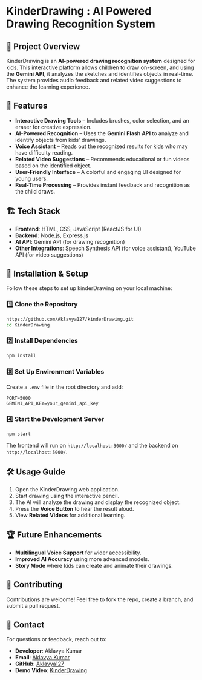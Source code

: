 # KinderDrawing : AI Powered Drawing Recognition System

## 📌 Project Overview

KinderDrawing is an **AI-powered drawing recognition system** designed for kids. This interactive platform allows children to draw on-screen, and using the **Gemini API**, it analyzes the sketches and identifies objects in real-time. The system provides audio feedback and related video suggestions to enhance the learning experience.

## 🎯 Features

- **Interactive Drawing Tools** – Includes brushes, color selection, and an eraser for creative expression.
- **AI-Powered Recognition** – Uses the **Gemini Flash API** to analyze and identify objects from kids’ drawings.
- **Voice Assistant** – Reads out the recognized results for kids who may have difficulty reading.
- **Related Video Suggestions** – Recommends educational or fun videos based on the identified object.
- **User-Friendly Interface** – A colorful and engaging UI designed for young users.
- **Real-Time Processing** – Provides instant feedback and recognition as the child draws.

## 🏗️ Tech Stack

- **Frontend**: HTML, CSS, JavaScript (ReactJS for UI)
- **Backend**: Node.js, Express.js
- **AI API**: Gemini API (for drawing recognition)
- **Other Integrations**: Speech Synthesis API (for voice assistant), YouTube API (for video suggestions)

## 🚀 Installation & Setup

Follow these steps to set up kinderDrawing on your local machine:

### 1️⃣ Clone the Repository

```sh
https://github.com/Aklavya127/kinderDrawing.git
cd KinderDrawing
```

### 2️⃣ Install Dependencies

```sh
npm install
```

### 3️⃣ Set Up Environment Variables

Create a `.env` file in the root directory and add:

```
PORT=5000
GEMINI_API_KEY=your_gemini_api_key
```

### 4️⃣ Start the Development Server

```sh
npm start
```

The frontend will run on `http://localhost:3000/` and the backend on `http://localhost:5000/`.

## 🛠️ Usage Guide

1. Open the KinderDrawing web application.
2. Start drawing using the interactive pencil.
3. The AI will analyze the drawing and display the recognized object.
4. Press the **Voice Button** to hear the result aloud.
5. View **Related Videos** for additional learning.

## 🏆 Future Enhancements

- **Multilingual Voice Support** for wider accessibility.
- **Improved AI Accuracy** using more advanced models.
- **Story Mode** where kids can create and animate their drawings.

## 🤝 Contributing

Contributions are welcome! Feel free to fork the repo, create a branch, and submit a pull request.

## 📧 Contact

For questions or feedback, reach out to:

- **Developer**: Aklavya Kumar
- **Email**: [Aklavya Kumar](mailto\:chaurasiyaaklavya127@gmail.com)
- **GitHub**: [Aklavya127](https://github.com/Aklavya127/KinderDrawing)
- **Demo Video**: [KinderDrawing](https://youtu.be/5RtYvlG2FIE)